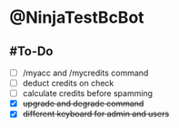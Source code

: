 # @NinjaTestBcBot

## #To-Do

- [ ] /myacc and /mycredits command
- [ ] deduct credits on check
- [ ] calculate credits before spamming
- [x] ~~upgrade and degrade command~~
- [x] ~~different keyboard for admin and users~~